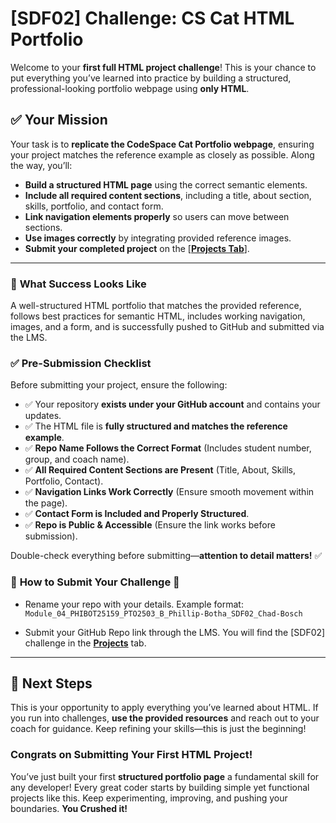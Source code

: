 # [SDF02] Challenge: CS Cat HTML Portfolio  

Welcome to your **first full HTML project challenge**! This is your chance to put everything you’ve learned into practice by building a structured, professional-looking portfolio webpage using **only HTML**.  

## ✅ **Your Mission**  
Your task is to **replicate the CodeSpace Cat Portfolio webpage**, ensuring your project matches the reference example as closely as possible. Along the way, you’ll:  
- **Build a structured HTML page** using the correct semantic elements.  
- **Include all required content sections**, including a title, about section, skills, portfolio, and contact form.  
- **Link navigation elements properly** so users can move between sections.  
- **Use images correctly** by integrating provided reference images.  
- **Submit your completed project** on the [**[Projects Tab](https://learn.codespace.co.za/projects)**].  

---

### 🎯 **What Success Looks Like**  

A well-structured HTML portfolio that matches the provided reference, follows best practices for semantic HTML, includes working navigation, images, and a form, and is successfully pushed to GitHub and submitted via the LMS.  

### ✅ **Pre-Submission Checklist**  

Before submitting your project, ensure the following:  

- ✅ Your repository **exists under your GitHub account** and contains your updates.  
- ✅ The HTML file is **fully structured and matches the reference example**.  
- ✅ **Repo Name Follows the Correct Format** (Includes student number, group, and coach name).   
- ✅ **All Required Content Sections are Present** (Title, About, Skills, Portfolio, Contact).  
- ✅ **Navigation Links Work Correctly** (Ensure smooth movement within the page).  
- ✅ **Contact Form is Included and Properly Structured**.  
- ✅ **Repo is Public & Accessible** (Ensure the link works before submission).  

Double-check everything before submitting—**attention to detail matters!**  ✅

### 🚨 **How to Submit Your Challenge** 🚨  

- Rename your repo with your details. Example format:  
  `Module_04_PHIBOT25159_PTO2503_B_Phillip-Botha_SDF02_Chad-Bosch`  

- Submit your GitHub Repo link through the LMS. You will find the [SDF02] challenge in the **[Projects](https://learn.codespace.co.za/projects)** tab.  

---

## 🚀 **Next Steps**  
This is your opportunity to apply everything you’ve learned about HTML. If you run into challenges, **use the provided resources** and reach out to your coach for guidance. Keep refining your skills—this is just the beginning!  


### **Congrats on Submitting Your First HTML Project!**  

You’ve just built your first **structured portfolio page** a fundamental skill for any developer! Every great coder starts by building simple yet functional projects like this. Keep experimenting, improving, and pushing your boundaries. **You Crushed it!**